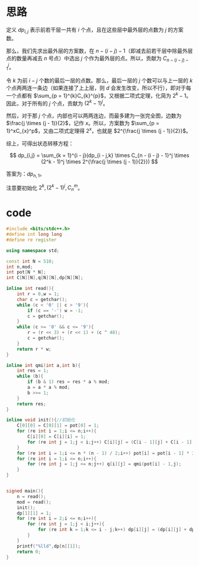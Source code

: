 # 思路

定义 $dp_{i,j}$ 表示前若干层一共有 $i$ 个点，且在这些层中最外层的点数为 $j$ 的方案数。

那么，我们先求出最外层的方案数，在 $n - (i - j) - 1$（即减去前若干层中除最外层点的数量再减去 $n$ 号点）中选出 $j$ 个作为最外层的点。所以，贡献为 $C_{n - (i - j) - 1}^j$。

令 $k$ 为前 $i - j$ 个数的最后一层的点数。那么，最后一层的 $j$ 个数可以与上一层的 $k$ 个点两两连一条边（如果连接了上上层，则 $d$ 会发生改变，所以不行），即对于每一个点都有 $\sum_{p = 1}^{k}C_{k}^{p}$，又根据二项式定理，化简为 $2^k - 1$。因此，对于所有的 $j$ 个点，贡献为 $(2^k - 1)^j$。

然后，对于那 $j$ 个点，内部也可以两两连边，而最多建为一张完全图，边数为 $\frac{j \times (j - 1)}{2}$，记作 $x$。所以，方案数为 $\sum_{p = 1}^xC_{x}^p$，又由二项式定理得 $2^x$，也就是 $2^{\frac{j \times (j - 1)}{2}}$。

综上，可得出状态转移方程：

$$
dp_{i,j} = \sum_{k = 1}^{i - j}(dp_{i - j,k} \times C_{n - (i - j) - 1}^j \times (2^k - 1)^j \times 2^{\frac{j \times (j - 1)}{2}})
$$

答案为：$dp_{n,1}$。

注意要初始化 $2^k,(2^k - 1)^j,C_n^m$。

# code

```cpp
#include <bits/stdc++.h>
#define int long long
#define re register

using namespace std;

const int N = 510;
int n,mod;
int pot[N * N];
int C[N][N],q[N][N],dp[N][N];

inline int read(){
	int r = 0,w = 1;
	char c = getchar();
	while (c < '0' || c > '9'){
		if (c == '-') w = -1;
		c = getchar();
	}
	while (c >= '0' && c <= '9'){
		r = (r << 3) + (r << 1) + (c ^ 48);
		c = getchar();
	}
	return r * w;
}

inline int qmi(int a,int b){
	int res = 1;
	while (b){
		if (b & 1) res = res * a % mod;
		a = a * a % mod;
		b >>= 1;
	}
	return res;
}

inline void init(){//初始化 
	C[0][0] = C[0][1] = pot[0] = 1;
	for (re int i = 1;i <= n;i++){
		C[i][0] = C[i][i] = 1;
		for (re int j = 1;j < i;j++) C[i][j] = (C[i - 1][j] + C[i - 1][j - 1]) % mod;
	}
	for (re int i = 1;i <= n * (n - 1) / 2;i++) pot[i] = pot[i - 1] * 2 % mod;
	for (re int i = 1;i <= n;i++){
		for (re int j = 1;j <= n;j++) q[i][j] = qmi(pot[i] - 1,j);
	}
}


signed main(){
	n = read();
	mod = read();
	init();
	dp[1][1] = 1;
	for (re int i = 2;i <= n;i++){
		for (re int j = 1;j < i;j++){
			for (re int k = 1;k <= i - j;k++) dp[i][j] = (dp[i][j] + dp[i - j][k] * C[n - (i - j) - 1][j] % mod * q[k][j] % mod * pot[j * (j - 1) / 2] % mod) % mod;
		}
	}
	printf("%lld",dp[n][1]);
	return 0;
}
```